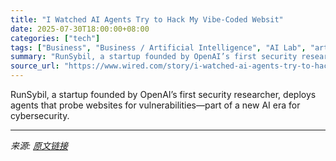 ```yaml
---
title: "I Watched AI Agents Try to Hack My Vibe-Coded Websit"
date: 2025-07-30T18:00:00+08:00
categories: ["tech"]
tags: ["Business", "Business / Artificial Intelligence", "AI Lab", "artificial intelligence", "cybersecurity", "machine learning", "security", "hacking", "vulnerabilities"]
summary: "RunSybil, a startup founded by OpenAI’s first security researcher, deploys agents that probe websites for vulnerabilities—part of a new AI era for cybersecurity."
source_url: "https://www.wired.com/story/i-watched-ai-agents-try-to-hack-my-vibe-coded-websit/"
---
```


RunSybil, a startup founded by OpenAI’s first security researcher, deploys agents that probe websites for vulnerabilities—part of a new AI era for cybersecurity.

---

*来源: [原文链接](https://www.wired.com/story/i-watched-ai-agents-try-to-hack-my-vibe-coded-websit/)*

